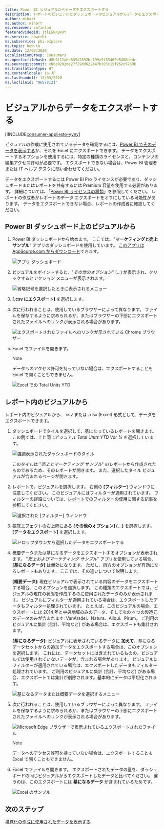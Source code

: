 ```yaml
---
title: Power BI ビジュアルからデータをエクスポートする
description: レポートのビジュアルとダッシュボードのビジュアルからデータをエクスポートし、Excel でそれを表示します。
author: mihart
ms.author: mihart
ms.reviewer: cmfinlan
featuredvideoid: jtlLGRKBvXY
ms.service: powerbi
ms.subservice: pbi-explore
ms.topic: how-to
ms.date: 12/03/2020
LocalizationGroup: Consumers
ms.openlocfilehash: d8b9f11abe639d2892bc199a9f65400e5488dedc
ms.sourcegitcommit: cb6e0202de27f29dd622e47b305c15f952c5769b
ms.translationtype: HT
ms.contentlocale: ja-JP
ms.lasthandoff: 12/03/2020
ms.locfileid: "96578121"
---
```

# <a name="export-data-from-a-visual"></a>ビジュアルからデータをエクスポートする

[!INCLUDE[consumer-appliesto-yyny](../includes/consumer-appliesto-yyny.md)]


ビジュアルの作成に使用されているデータを確認するには、[Power BI でそのデータを表示する](end-user-show-data.md)か、それを Excel にエクスポートできます。 データをエクスポートするオプションを使用するには、特定の種類のライセンスと、コンテンツの編集アクセス許可が必要です。 エクスポートできない場合は、Power BI 管理者または IT ヘルプ デスクに問い合わせてください。 

データをエクスポートするには Power BI Pro ライセンスが必要であり、ダッシュボードまたはレポートを共有するには Premium 容量を使用する必要があります。 詳細については、「[Power BI ライセンスの種類](end-user-license.md)」を参照してください。 レポートの作成者がレポートのデータ エクスポートをオフにしている可能性があります。 データをエクスポートできない場合、レポートの作成者に確認してください。


## <a name="from-a-visual-on-a-power-bi-dashboard"></a>Power BI ダッシュボード上のビジュアルから

1. Power BI ダッシュボードから始めます。 ここでは、"**マーケティングと売上サンプル**" アプリのダッシュボードを使用しています。 [このアプリは AppSource.com からダウンロード](https://appsource.microsoft.com/en-us/product/power-bi/microsoft-retail-analysis-sample.salesandmarketingsample
)できます。

    ![アプリ ダッシュボード](media/end-user-export/power-bi-dashboard.png)

2. ビジュアルをポイントすると、"*その他のオプション*" (...) が表示され、クリックするとアクション メニューが表示されます。

    ![省略記号を選択したときに表示されるメニュー](media/end-user-export/power-bi-option-menu.png)

3. **[.csv にエクスポート]** を選択します。

4. 次に行われることは、使用しているブラウザーによって異なります。 ファイルを保存するように求められるか、またはブラウザーの下部にエクスポートされたファイルへのリンクが表示される場合があります。 

    ![エクスポートされたファイルへのリンクが示されている Chrome ブラウザー](media/end-user-export/power-bi-dashboards-export.png)

5. Excel でファイルを開きます。 

    > [!NOTE]
    > データへのアクセス許可を持っていない場合は、エクスポートすることも Excel で開くこともできません。  

    ![Excel での Total Units YTD](media/end-user-export/power-bi-excel.png)


## <a name="from-a-visual-in-a-report"></a>レポート内のビジュアルから
レポート内のビジュアルから、.csv または .xlsx (Excel) 形式として、データをエクスポートできます。 

1. ダッシュボードでタイルを選択して、基になっているレポートを開きます。  この例では、上と同じビジュアル *Total Units YTD Var %* を選択しています。 

    ![強調表示されたダッシュボードのタイル](media/end-user-export/power-bi-export-tile.png)

    このタイルは "*売上とマーケティング サンプル*" のレポートから作成されたものであるため、そのレポートが開きます。 また、選択したタイル ビジュアルが含まれるページが開きます。 

2. レポートで、ビジュアルを選択します。 右側の **[フィルター]** ウィンドウに注意してください。 このビジュアルにはフィルターが適用されています。 フィルターの詳細については、[レポートでのフィルターの使用](end-user-report-filter.md)に関する記事を参照してください。

    ![選択された [フィルター] ウィンドウ](media/end-user-export/power-bi-export-filter-pane.png)


3. 視覚エフェクトの右上隅にある **[その他のオプション] (...)** を選択します。 **[データをエクスポート]** を選択します。

    ![ドロップダウンから選択したデータをエクスポートする](media/end-user-export/power-bi-export-reports.png)

4. 概要データまたは基になるデータをエクスポートするオプションが表示されます。 "*売上およびマーケティング サンプル*" アプリを使用している場合、**[基になるデータ]** は無効になります。 ただし、両方のオプションが有効になるレポートもあります。 ここでは、その違いについて説明します。

    **[概要データ]**: 現在ビジュアルで表示されている内容のデータをエクスポートする場合、このオプションを選択します。  この種類のエクスポートでは、ビジュアルの現在の状態を作成するのに使用されたデータのみが表示されます。 ビジュアルにフィルターが適用されている場合は、エクスポートしたデータもフィルター処理されています。 たとえば、このビジュアルの場合、エクスポートには 2014 年と中央地域のみのデータ、そして次の 4 つの製造元のデータのみが含まれます: VanArsdel、Natura、Aliqui、Pirum。 ご利用のビジュアルに集計 (合計、平均など) がある場合は、エクスポートも集計されます。 
  

    **[基になるデータ]**: ビジュアルに表示されているデータに **加えて**、基になるデータセットからの追加データをエクスポートする場合は、このオプションを選択します。  これには、データセットには含まれているものの、ビジュアルでは使用されていないデータが、含まれる場合があります。 ビジュアルにフィルターが適用されている場合は、エクスポートしたデータもフィルター処理されています。  ご利用のビジュアルに集計 (合計、平均など) がある場合、エクスポートでは集計が削除されます。基本的にデータは平坦化されます。 

    ![基になるデータまたは概要データを選択するメニュー](media/end-user-export/power-bi-export-underlying.png)

5. 次に行われることは、使用しているブラウザーによって異なります。 ファイルを保存するように求められるか、またはブラウザーの下部にエクスポートされたファイルへのリンクが表示される場合があります。 

    ![Microsoft Edge ブラウザーで表示されているエクスポートされたファイル](media/end-user-export/power-bi-export-edge-screen.png)

    > [!NOTE]
    > データへのアクセス許可を持っていない場合は、エクスポートすることも Excel で開くこともできません。  


6. Excel でファイルを開きます。 エクスポートされたデータの量を、ダッシュボードの同じビジュアルからエクスポートしたデータと比べてください。 違うのは、このエクスポートには **基になるデータ** が含まれているためです。 

    ![Excel のサンプル](media/end-user-export/power-bi-underlying.png)

## <a name="next-steps"></a>次のステップ

[視覚化の作成に使用されたデータを表示する](end-user-show-data.md)